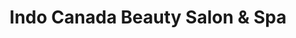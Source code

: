 ---
title: "Indo Canada Beauty Salon & Spa"
url: /etobicoke/indo-canada-beauty-salon-und-spa/
shop: Kosmetik
---